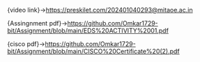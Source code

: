 {video link}->https://preskilet.com/202401040293@mitaoe.ac.in

{Assingnment pdf}->https://github.com/Omkar1729-bit/Assignment/blob/main/EDS%20ACTIVITY%2001.pdf

{cisco pdf}->https://github.com/Omkar1729-bit/Assignment/blob/main/CISCO%20Certificate%20(2).pdf
